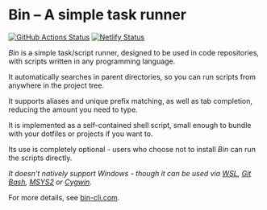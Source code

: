 # Bin – A simple task runner

[![GitHub Actions Status](https://github.com/bin-cli/bin/actions/workflows/test.yml/badge.svg?branch=main)](https://github.com/bin-cli/bin/actions/workflows/test.yml)
[![Netlify Status](https://api.netlify.com/api/v1/badges/e128b9c4-43cd-4ad9-b079-9828e89db6b8/deploy-status)](https://app.netlify.com/sites/bin-cli/deploys)

<!-- This text is also in docs/index.md -->

*Bin* is a simple task/script runner, designed to be used in code repositories, with scripts written in any programming language.

It automatically searches in parent directories, so you can run scripts from anywhere in the project tree.

It supports aliases and unique prefix matching, as well as tab completion, reducing the amount you need to type.

It is implemented as a self-contained shell script, small enough to bundle with your dotfiles or projects if you want to.

Its use is completely optional - users who choose not to install *Bin* can run the scripts directly.

*It doesn't natively support Windows - though it can be used via [WSL](https://learn.microsoft.com/en-us/windows/wsl/about), [Git Bash](https://gitforwindows.org/), [MSYS2](https://www.msys2.org/) or [Cygwin](https://www.cygwin.com/).*

For more details, see [bin-cli.com](https://bin-cli.com/).
